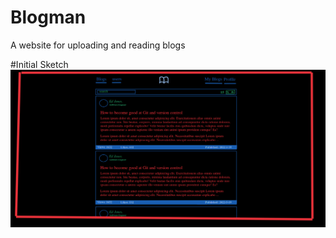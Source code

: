 # Blogman

A website for uploading and reading blogs

#Initial Sketch
![Initial Sketch](initial-sketch.png)
